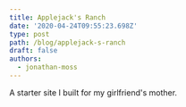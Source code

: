 ```yaml
---
title: Applejack's Ranch
date: '2020-04-24T09:55:23.698Z'
type: post
path: /blog/applejack-s-ranch
draft: false
authors:
  - jonathan-moss
---
```

A starter site I built for my girlfriend's mother.